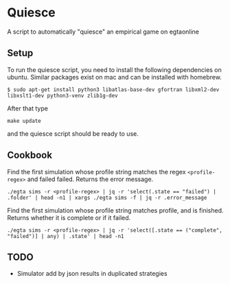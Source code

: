 Quiesce
=======

A script to automatically "quiesce" an empirical game on egtaonline

Setup
-----

To run the quiesce script, you need to install the following dependencies on ubuntu.
Similar packages exist on mac and can be installed with homebrew.

```
$ sudo apt-get install python3 libatlas-base-dev gfortran libxml2-dev libxslt1-dev python3-venv zlib1g-dev
```

After that type

```
make update
```

and the quiesce script should be ready to use.


Cookbook
--------

Find the first simulation whose profile string matches the regex `<profile-regex>` and failed failed. Returns the error message.
```
./egta sims -r <profile-regex> | jq -r 'select(.state == "failed") | .folder' | head -n1 | xargs ./egta sims -f | jq -r .error_message
```

Find the first simulation whose profile string matches profile, and is finished. Returns whether it is complete or if it failed.
```
./egta sims -r <profile-regex> | jq -r 'select([.state == ("complete", "failed")] | any) | .state' | head -n1
```


TODO
----

* Simulator add by json results in duplicated strategies
